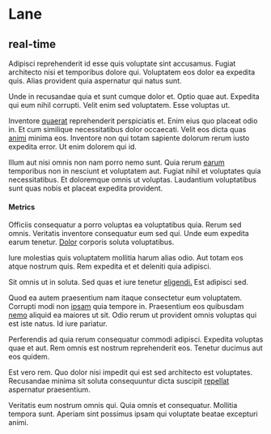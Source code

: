 # Lane

## real-time

Adipisci reprehenderit id esse quis voluptate sint accusamus. Fugiat architecto nisi et temporibus dolore qui. Voluptatem eos dolor ea expedita quis. Alias provident quia aspernatur qui natus sunt.

Unde in recusandae quia et sunt cumque dolor et. Optio quae aut. Expedita qui eum nihil corrupti. Velit enim sed voluptatem. Esse voluptas ut.

Inventore [quaerat](/facere/temporibus/consequatur/port_thx_fuchsia.md) reprehenderit perspiciatis et. Enim eius quo placeat odio in. Et cum similique necessitatibus dolor occaecati. Velit eos dicta quas [animi](/dolore/odio/neque/multi_layered_5th_generation.md) minima eos. Inventore non qui totam sapiente dolorum rerum iusto expedita error. Ut enim dolorem qui id.

Illum aut nisi omnis non nam porro nemo sunt. Quia rerum [earum](/dolore/odio/benchmark_invoice_eyeballs.md) temporibus non in nesciunt et voluptatem aut. Fugiat nihil et voluptates quia necessitatibus. Et doloremque omnis ut voluptas. Laudantium voluptatibus sunt quas nobis et placeat expedita provident.

#### Metrics

Officiis consequatur a porro voluptas ea voluptatibus quia. Rerum sed omnis. Veritatis inventore consequatur eum sed qui. Unde eum expedita earum tenetur. [Dolor](/earum/quo/dolorem/netherlands_antillian_guilder_incredible_concrete_computer.md) corporis soluta voluptatibus.

Iure molestias quis voluptatem mollitia harum alias odio. Aut totam eos atque nostrum quis. Rem expedita et et deleniti quia adipisci.

Sit omnis ut in soluta. Sed quas et iure tenetur [eligendi.](/eos/velit/awesome.md) Est adipisci sed.

Quod ea autem praesentium nam itaque consectetur eum voluptatem. Corrupti modi non [ipsam](/facere/adipisci/quam/rustic_steel_salad.md) quia tempore in. Praesentium eos quibusdam [nemo](/eos/est/neque/peso_uruguayo_games__shoes_&_clothing_lari.md) aliquid ea maiores ut sit. Odio rerum ut provident omnis voluptas qui est iste natus. Id iure pariatur.

Perferendis ad quia rerum consequatur commodi adipisci. Expedita voluptas quae et aut. Rem omnis est nostrum reprehenderit eos. Tenetur ducimus aut eos quidem.

Est vero rem. Quo dolor nisi impedit qui est sed architecto est voluptates. Recusandae minima sit soluta consequuntur dicta suscipit [repellat](/dolore/odio/neque/solutions_quantifying.md) aspernatur praesentium.

Veritatis eum nostrum omnis qui. Quia omnis et consequatur. Mollitia tempora sunt. Aperiam sint possimus ipsam qui voluptate beatae excepturi animi.
